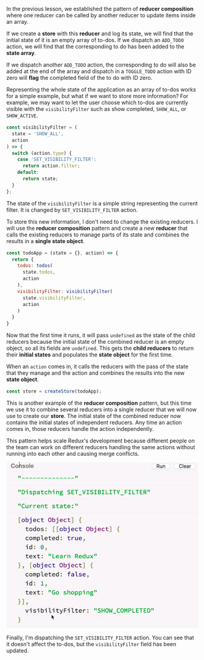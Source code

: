 In the previous lesson, we established the pattern of **reducer composition** where one reducer can be called by another reducer to update items inside an array.

If we create a **store** with this **reducer** and log its state, we will find that the initial state of it is an empty array of to-dos. If we dispatch an `ADD_TODO` action, we will find that the corresponding to do has been added to the **state array**.

If we dispatch another `ADD_TODO` action, the corresponding to do will also be added at the end of the array and dispatch in a `TOGGLE_TODO` action with ID zero will **flag** the completed field of the to do with ID zero.

Representing the whole state of the application as an array of to-dos works for a simple example, but what if we want to store more information? For example, we may want to let the user choose which to-dos are currently visible with the `visibilityFilter` such as show completed, `SHOW_ALL`, or `SHOW_ACTIVE`.

``` javascript
const visibilityFilter = (
  state = 'SHOW_ALL',
  action
) => {
  switch (action.type) {
    case 'SET_VISIBILITY_FILTER':
      return action.filter;
    default:
      return state;
  }
};
```

The state of the `visibilityFilter` is a simple string representing the current filter. It is changed by `SET_VISIBILITY_FILTER` action.

To store this new information, I don't need to change the existing reducers. I will use the **reducer composition** pattern and create a new **reducer** that calls the existing reducers to manage parts of its state and combines the results in a **single state object**.

``` javascript
const todoApp = (state = {}, action) => {
  return {
    todos: todos(
      state.todos,
      action
    ),
    visibilityFilter: visibilityFilter(
      state.visibilityFilter,
      action
    )
  }
}
```

Now that the first time it runs, it will pass `undefined` as the state of the child reducers because the initial state of the combined reducer is an empty object, so all its fields are `undefined`. This gets the **child reducers** to return their **initial states** and populates the **state object** for the first time.

When an `action` comes in, it calls the reducers with the pass of the state that they manage and the action and combines the results into the new **state object**.

``` javascript
const store = createStore(todoApp);
```

This is another example of the **reducer composition** pattern, but this time we use it to combine several reducers into a single reducer that we will now use to create our **store**. The initial state of the combined reducer now contains the initial states of independent reducers. Any time an action comes in, those reducers handle the action independently.

This pattern helps scale Redux's development because different people on the team can work on different reducers handling the same actions without running into each other and causing merge conflicts.

![Dispatching visibility Filter](./Images/DispatchingVisibilityFilters.png)

Finally, I'm dispatching the `SET_VISIBILITY_FILTER` action. You can see that it doesn't affect the to-dos, but the `visibilityFilter` field has been updated.
